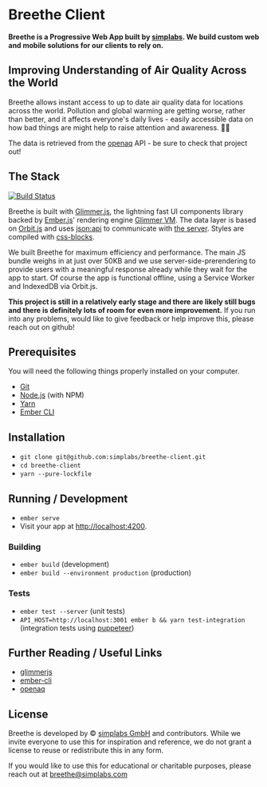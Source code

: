 # Breethe Client

**Breethe is a Progressive Web App built by [simplabs](https://simplabs.com).
We build custom web and mobile solutions for our clients to rely on.**

## Improving Understanding of Air Quality Across the World

Breethe allows instant access to up to date air quality data for locations
across the world. Pollution and global warming are getting worse, rather than better, and it affects everyone's daily lives - easily accessible data on how bad things are might help to raise attention and awareness. 🌳💨

The data is retrieved from the [openaq](https://openaq.org) API - be sure to
check that project out!

## The Stack

[![Build Status](https://travis-ci.org/simplabs/breethe-client.svg?branch=master)](https://travis-ci.org/simplabs/breethe-client)

Breethe is built with [Glimmer.js](http://glimmerjs.com), the lightning fast UI
components library backed by [Ember.js](http://emberjs.com)' rendering engine
[Glimmer VM](https://github.com/glimmerjs/glimmer-vm). The data layer is based
on [Orbit.js](http://orbitjs.com) and uses [json:api](http://jsonapi.org) to
communicate with [the server](https://github.com/simplabs/breethe-server).
Styles are compiled with [css-blocks](http://css-blocks.com).

We built Breethe for maximum efficiency and performance. The main JS bundle
weighs in at just over 50KB and we use server-side-prerendering to provide
users with a meaningful response already while they wait for the app to start.
Of course the app is functional offline, using a Service Worker and IndexedDB
via Orbit.js.

**This project is still in a relatively early stage and there are likely still
bugs and there is definitely lots of room for even more improvement.** If you
run into any problems, would like to give feedback or help improve this, please
reach out on github!

## Prerequisites

You will need the following things properly installed on your computer.

* [Git](https://git-scm.com/)
* [Node.js](https://nodejs.org/) (with NPM)
* [Yarn](https://yarnpkg.com/en/)
* [Ember CLI](https://ember-cli.com/)

## Installation

* `git clone git@github.com:simplabs/breethe-client.git`
* `cd breethe-client`
* `yarn --pure-lockfile`

## Running / Development

* `ember serve`
* Visit your app at [http://localhost:4200](http://localhost:4200).

### Building

* `ember build` (development)
* `ember build --environment production` (production)

### Tests

* `ember test --server` (unit tests)
* `API_HOST=http://localhost:3001 ember b && yarn test-integration` (integration tests using [puppeteer](https://github.com/GoogleChrome/puppeteer))

## Further Reading / Useful Links

* [glimmerjs](http://github.com/tildeio/glimmer/)
* [ember-cli](https://ember-cli.com/)
* [openaq](https://openaq.org/)

## License

Breethe is developed by &copy; [simplabs GmbH](http://simplabs.com) and
contributors. While we invite everyone to use this for inspiration and
reference, we do not grant a license to reuse or redistribute this in any form.

If you would like to use this for educational or charitable purposes, please
reach out at breethe@simplabs.com
